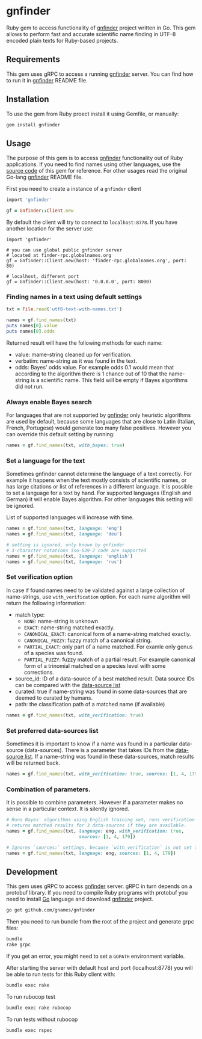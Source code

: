 # gnfinder

Ruby gem to access functionality of [gnfinder] project written in Go. This gem
allows to perform fast and accurate scientific name finding in UTF-8 encoded
plain texts for Ruby-based projects.


## Requirements

This gem uses gRPC to access a running [gnfinder] server. You can find how
to run it in [gnfinder] README file.

## Installation

To use the gem from Ruby proect install it using Gemfile, or manually:

```bash
gem install gnfinder
```

## Usage

The purpose of this gem is to access [gnfinder] functionality out of Ruby
applications. If you need to find names using other languages, use the
[source code][client] of this gem for reference. For other usages read
the original Go-lang [gnfinder] README file.

First you need to create a instance of a `gnfinder` client

```ruby
import 'gnfinder'

gf = Gnfinder::Client.new
```

By default the client will try to connect to `localhost:8778`. If you
have another location for the server use:



```
import 'gnfinder'

# you can use global public gnfinder server
# located at finder-rpc.globalnames.org
gf = Gnfinder::Client.new(host: 'finder-rpc.globalnames.org', port: 80)

# localhost, different port
gf = Gnfinder::Client.new(host: '0.0.0.0', port: 8000)
```

### Finding names in a text using default settings

```ruby
txt = File.read('utf8-text-with-names.txt')

names = gf.find_names(txt)
puts names[0].value
puts names[0].odds
```

Returned result will have the following methods for each name:

  * value: mame-string cleaned up for verification.
  * verbatim: name-string as it was found in the text.
  * odds: Bayes' odds value. For example odds 0.1 would mean that according to
    the algorithm there is 1 chance out of 10 that the name-string is
    a scientific name. This field will be empty if Bayes algorithms did not run.

### Always enable Bayes search

For languages that are not supported by [gnfinder] only heuristic algorithms
are used by default, because some languages that are close to Latin (Italian,
French, Portugese) would generate too many false positives. However you can
override this default setting by running:

```ruby
names = gf.find_names(txt, with_bayes: true)
```

### Set a language for the text

Sometimes gnfinder cannot determine the language of a text correctly. For
example it happens when the text mostly consists of scientific names, or has
large citations or list of references in a different language. It is possible
to set a language for a text by hand. For supported languages
(English and German) it will enable Bayes algorithm. For other languages
this setting will be ignored.

List of supported languages will increase with time.

```ruby
names = gf.find_names(txt, language: 'eng')
names = gf.find_names(txt, language: 'deu')

# setting is ignored, only known by gnfinder
# 3-character notations iso-639-2 code are supported
names = gf.find_names(txt, language: 'english')
names = gf.find_names(txt, language: 'rus')
```

### Set verification option

In case if found names need to be validated against a large collection of
name-strings, use `with_verification` option. For each name algorithm will
return the following information:

  * match type:
    -	``NONE``: name-string is unknown
    - ``EXACT``: name-string matched exactly.
    - ``CANONICAL_EXACT``: canonical form of a name-string matched exactly.
    - ``CANONICAL_FUZZY``: fuzzy match of a canonical string.
    - ``PARTIAL_EXACT``: only part of a name matched. For examle only genus of a
      species was found.
    - ``PARTIAL_FUZZY``: fuzzy match of a partial result. For example canonical
      form of a trinomial matched on a species level with some corrections.
  * source_id: ID of a data-source of a best matched result. Data source IDs
    can be compared with the [data-source list]
  * curated: true if name-string was found in some data-sources that are
    deemed to curated by humans.
  * path: the classification path of a matched name (if available)

```ruby
names = gf.find_names(txt, with_verification: true)
```

### Set preferred data-sources list

Sometimes it is important to know if a name was found in a particular
data-source (data-sources). There is a parameter that takes IDs from the
[data-source list]. If a name-string was found in these data-sources, match
results will be returned back.

```ruby
names = gf.find_names(txt, with_verification: true, sources: [1, 4, 179])
```
### Combination of parameters.

It is possible to combine parameters. However if a parameter makes no sense in
a particular context. It is silently ignored.

```ruby
# Runs Bayes' algorithms using English training set, runs verification and
# returns matched results for 3 data-sources if they are available.
names = gf.find_names(txt, language: eng, with_verification: true,
                           sources: [1, 4, 179])

# Ignores `sources:` settings, because `with_verification` is not set to `true`
names = gf.find_names(txt, language: eng, sources: [1, 4, 179])
```

## Development

This gem uses gRPC to access [gnfinder] server. gRPC in turn depends on a
protobuf library. If you need to compile Ruby programs with protobuf you need
to install [Go] language and download [gnfinder] project.

```bash
go get github.com/gnames/gnfinder
```
Then you need to run bundle from the root of the project and generate
grpc files:

```bash
bundle
rake grpc
```

If you get an error, you might need to set a ``GOPATH`` environment variable.

After starting the server with default host and port (localhost:8778) you will
be able to run tests for this Ruby client with:

```bash
bundle exec rake
```

To run rubocop test

```bash
bundle exec rake rubocop
```

To run tests without rubocop
```bash
bundle exec rspec
```

[gnfinder]: https://github.com/gnames/gnfinder
[gnfinder recent release]: https://github.com/gnames/gnfinder/releases
[Go]: https://golang.org/doc/install
[client]: https://github.com/GlobalNamesArchitecture/gnfinder/blob/master/lib/gnfinder/client.rb
[data-source list]: http://index.globalnames.org/datasource
